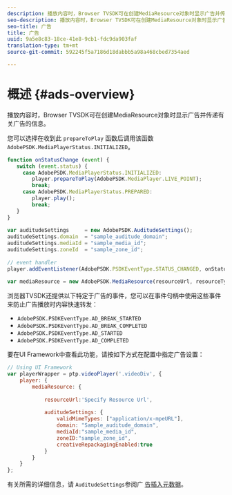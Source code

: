 ```yaml
---
description: 播放内容时，Browser TVSDK可在创建MediaResource对象时显示广告并传递有关广告的信息。
seo-description: 播放内容时，Browser TVSDK可在创建MediaResource对象时显示广告并传递有关广告的信息。
seo-title: 广告
title: 广告
uuid: 9a5e8c83-18ce-41e8-9cb1-fdc9da903faf
translation-type: tm+mt
source-git-commit: 592245f5a7186d18dabbb5a98a468cbed7354aed

---
```



# 概述 {#ads-overview}

播放内容时，Browser TVSDK可在创建MediaResource对象时显示广告并传递有关广告的信息。

您可以选择在收到此 `prepareToPlay` 函数后调用该函数 `AdobePSDK.MediaPlayerStatus.INITIALIZED`。

```js
function onStatusChange (event) { 
   switch (event.status) { 
     case AdobePSDK.MediaPlayerStatus.INITIALIZED: 
        player.prepareToPlay(AdobePSDK.MediaPlayer.LIVE_POINT); 
        break; 
     case AdobePSDK.MediaPlayerStatus.PREPARED: 
        player.play(); 
        break; 
   } 
} 
 
var auditudeSettings     = new AdobePSDK.AuditudeSettings(); 
auditudeSettings.domain  = "sample_auditude_domain"; 
auditudeSettings.mediaId = "sample_media_id"; 
auditudeSettings.zoneId  = "sample_zone_id"; 
 
// event handler 
player.addEventListener(AdobePSDK.PSDKEventType.STATUS_CHANGED, onStatusChange); 
 
var mediaResource = new AdobePSDK.MediaResource(resourceUrl, resourceType, auditudeSettings, false);
```

浏览器TVSDK还提供以下特定于广告的事件，您可以在事件句柄中使用这些事件来防止广告播放时内容快速转发：

* `AdobePSDK.PSDKEventType.AD_BREAK_STARTED`
* `AdobePSDK.PSDKEventType.AD_BREAK_COMPLETED`
* `AdobePSDK.PSDKEventType.AD_STARTED`
* `AdobePSDK.PSDKEventType.AD_COMPLETED`

要在UI Framework中查看此功能，请按如下方式在配置中指定广告设置：

```js
// Using UI Framework 
var playerWrapper = ptp.videoPlayer('.videoDiv', { 
    player: { 
        mediaResource: { 
 
            resourceUrl:'Specify Resource Url', 
 
            auditudeSettings: { 
                validMimeTypes: ["application/x-mpeURL"], 
                domain: "Sample_auditude_domain", 
                mediaId:"sample_media_id", 
                zoneID:"sample_zone_id", 
                creativeRepackagingEnabled:true 
            } 
        } 
    } 
}; 
```

有关所需的详细信息，请 `AuditudeSettings`参阅广 [告插入元数据](../../ad-insertion/ad-insertion-metadata/c-psdk-browser-tvsdk-2.4-ad-insertion-metadata.md)。
